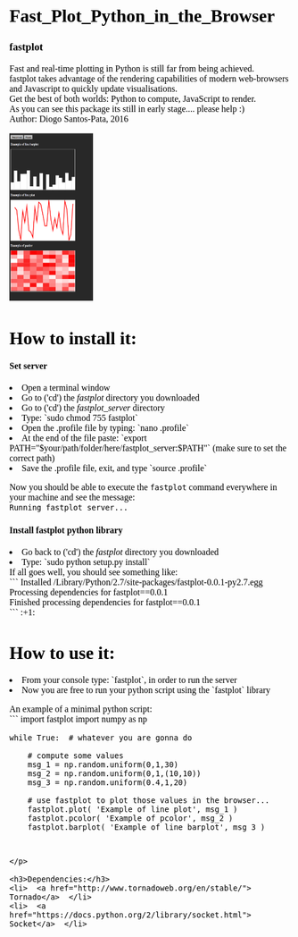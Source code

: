 <font face="Verdana" size="3" color="black">

<h1>Fast_Plot_Python_in_the_Browser</h1>
<h3>fastplot</h3>

<p align="left|right|center|justify">
Fast and real-time plotting in Python is still far from being achieved. <br>
fastplot takes advantage of the rendering capabilities of modern web-browsers and Javascript to quickly update visualisations.  <br>
Get the best of both worlds: Python to compute, JavaScript to render. <br>
As you can see this package its still in early stage.... please help :) <br>
Author: Diogo Santos-Pata, 2016 <br>
</p>

<img src="FastPlot.png" width="150" height="300">

<h1>How to install it: </h1>
<h4>Set server</h4>

<li>Open a terminal window </li>
<li>Go to ('cd') the <i>fastplot</i> directory you downloaded</li>
<li>Go to ('cd') the <i>fastplot_server</i> directory</li>
<li> Type: `sudo chmod 755 fastplot` </li>
<li>Open the .profile file by typing: `nano .profile` </li>
<li>At the end of the file paste: `export PATH="$your/path/folder/here/fastplot_server:$PATH"`  (make sure to set the correct path)</li> 

<li>Save the .profile file, exit, and type `source .profile`  </li> 

Now you should be able to execute the `fastplot` command everywhere in your machine and see the message: <br>
`Running fastplot server...`


<h4>Install fastplot python library</h4>

<p>
<li>Go back to ('cd') the <i>fastplot</i> directory you downloaded</li>
<li>Type: `sudo python setup.py install`  </li>
If all goes well, you should see something like: <br>
```
Installed /Library/Python/2.7/site-packages/fastplot-0.0.1-py2.7.egg <br>
Processing dependencies for fastplot==0.0.1 <br>
Finished processing dependencies for fastplot==0.0.1 <br>
```
:+1:
</p>






<h1>How to use it: </h1>
<p>
<li>From your console type: `fastplot`, in order to run the server </li>
<li>Now you are free to run your python script using the `fastplot` library</li>
</p>

<p>
An example of a minimal python script: <br>
```
import fastplot
import numpy as np

	while True:  # whatever you are gonna do

		# compute some values
		msg_1 = np.random.uniform(0,1,30)
		msg_2 = np.random.uniform(0,1,(10,10))
		msg_3 = np.random.uniform(0.4,1,20)

		# use fastplot to plot those values in the browser...
		fastplot.plot( 'Example of line plot', msg_1 )
		fastplot.pcolor( 'Example of pcolor', msg_2 )
		fastplot.barplot( 'Example of line barplot', msg_3 )
```


</p> 

<h3>Dependencies:</h3>
<li>  <a href="http://www.tornadoweb.org/en/stable/"> Tornado</a>  </li>
<li>  <a href="https://docs.python.org/2/library/socket.html"> Socket</a>  </li>
